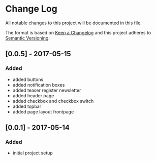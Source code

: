 # Change Log
All notable changes to this project will be documented in this file.

The format is based on [Keep a Changelog](http://keepachangelog.com/)
and this project adheres to [Semantic Versioning](http://semver.org/).

## [0.0.5] - 2017-05-15
### Added
- added buttons
- added notification boxes
- added teaser register newsletter
- added header page
- added checkbox and checkbox switch
- added topbar
- added page layout frontpage

## [0.0.1] - 2017-05-14
### Added
- initial project setup
